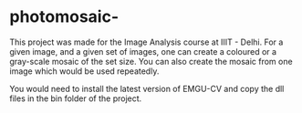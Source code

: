 photomosaic-
=======

This project was made for the Image Analysis course at IIIT - Delhi. 
For a given image, and a given set of images, one can create a coloured or a gray-scale mosaic of the set size. You can also create the mosaic from one image which would be used repeatedly. 

You would need to install the latest version of EMGU-CV and copy the dll files in the bin folder of the project. 
